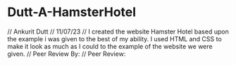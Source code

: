 # Dutt-A-HamsterHotel
// Ankurit Dutt
// 11/07/23
// I created the website Hamster Hotel based upon the example i was given to the best of my ability. I used HTML and CSS to make it look as much as I could to the example of the website we were given.
// Peer Review By: 
// Peer Review:
